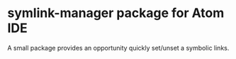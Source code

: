 # symlink-manager package for Atom IDE

A small package provides an opportunity quickly set/unset a symbolic links.
